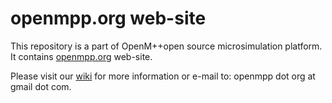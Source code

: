 # openmpp.org web-site

This repository is a part of OpenM++open source microsimulation platform.
It contains [openmpp.org](http://www.openmpp.org/) web-site.

Please visit our [wiki](https://ompp.sourceforge.io/wiki/) for more information or e-mail to: openmpp dot org at gmail dot com.
